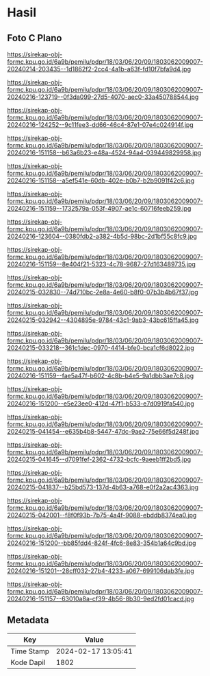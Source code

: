 # Hasil

## Foto C Plano

https://sirekap-obj-formc.kpu.go.id/6a9b/pemilu/pdpr/18/03/06/20/09/1803062009007-20240214-203435--1d1862f2-2cc4-4a1b-a63f-fd10f7bfa9d4.jpg

https://sirekap-obj-formc.kpu.go.id/6a9b/pemilu/pdpr/18/03/06/20/09/1803062009007-20240216-123719--0f3da099-27d5-4070-aec0-33a450788544.jpg

https://sirekap-obj-formc.kpu.go.id/6a9b/pemilu/pdpr/18/03/06/20/09/1803062009007-20240216-124252--9c11fee3-dd66-46c4-87e1-07e4c024914f.jpg

https://sirekap-obj-formc.kpu.go.id/6a9b/pemilu/pdpr/18/03/06/20/09/1803062009007-20240216-151158--b63a6b23-e48a-4524-94a4-039449829958.jpg

https://sirekap-obj-formc.kpu.go.id/6a9b/pemilu/pdpr/18/03/06/20/09/1803062009007-20240216-151158--a5ef541e-60db-402e-b0b7-b2b9091f42c6.jpg

https://sirekap-obj-formc.kpu.go.id/6a9b/pemilu/pdpr/18/03/06/20/09/1803062009007-20240216-151159--1732579a-053f-4907-ae1c-60716feeb259.jpg

https://sirekap-obj-formc.kpu.go.id/6a9b/pemilu/pdpr/18/03/06/20/09/1803062009007-20240216-123604--0380fdb2-a382-4b5d-98bc-2d1bf55c8fc9.jpg

https://sirekap-obj-formc.kpu.go.id/6a9b/pemilu/pdpr/18/03/06/20/09/1803062009007-20240216-151159--8e404f21-5323-4c78-9687-27d163489735.jpg

https://sirekap-obj-formc.kpu.go.id/6a9b/pemilu/pdpr/18/03/06/20/09/1803062009007-20240215-032830--74d710bc-2e8a-4e60-b8f0-07b3b4b67f37.jpg

https://sirekap-obj-formc.kpu.go.id/6a9b/pemilu/pdpr/18/03/06/20/09/1803062009007-20240215-032942--4304895e-9784-43c1-9ab3-43bc615ffa45.jpg

https://sirekap-obj-formc.kpu.go.id/6a9b/pemilu/pdpr/18/03/06/20/09/1803062009007-20240215-033218--361c1dec-0970-4414-bfe0-bca1cf6d8022.jpg

https://sirekap-obj-formc.kpu.go.id/6a9b/pemilu/pdpr/18/03/06/20/09/1803062009007-20240216-151159--fae5a47f-b602-4c8b-b4e5-9a1dbb3ae7c8.jpg

https://sirekap-obj-formc.kpu.go.id/6a9b/pemilu/pdpr/18/03/06/20/09/1803062009007-20240216-151200--e5e23ee0-412d-47f1-b533-e7d0919fa540.jpg

https://sirekap-obj-formc.kpu.go.id/6a9b/pemilu/pdpr/18/03/06/20/09/1803062009007-20240215-041454--e635b4b8-5447-47dc-9ae2-75e66f5d248f.jpg

https://sirekap-obj-formc.kpu.go.id/6a9b/pemilu/pdpr/18/03/06/20/09/1803062009007-20240215-041645--d7091fef-2362-4732-bcfc-9aeeb1ff2bd5.jpg

https://sirekap-obj-formc.kpu.go.id/6a9b/pemilu/pdpr/18/03/06/20/09/1803062009007-20240215-041837--b25bd573-137d-4b63-a768-e0f2a2ac4363.jpg

https://sirekap-obj-formc.kpu.go.id/6a9b/pemilu/pdpr/18/03/06/20/09/1803062009007-20240215-042001--f8f0f93b-7b75-4a4f-9088-ebddb8374ea0.jpg

https://sirekap-obj-formc.kpu.go.id/6a9b/pemilu/pdpr/18/03/06/20/09/1803062009007-20240216-151200--bb85fdd4-824f-4fc6-8e83-354b1a64c9bd.jpg

https://sirekap-obj-formc.kpu.go.id/6a9b/pemilu/pdpr/18/03/06/20/09/1803062009007-20240216-151201--28cff032-27b4-4233-a067-699106dab3fe.jpg

https://sirekap-obj-formc.kpu.go.id/6a9b/pemilu/pdpr/18/03/06/20/09/1803062009007-20240216-151157--63010a8a-cf39-4b56-8b30-9ed2fd01cacd.jpg


## Metadata

| Key        | Value               |
| ---------- | ------------------- |
| Time Stamp | 2024-02-17 13:05:41 |
| Kode Dapil | 1802                |



